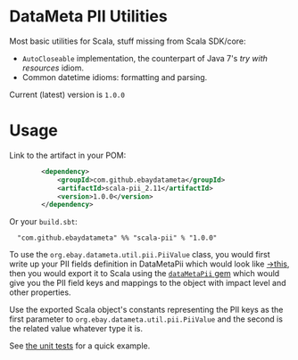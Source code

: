 # DataMeta PII Utilities

Most basic utilities for Scala, stuff missing from Scala SDK/core:

* `AutoCloseable` implementation, the counterpart of Java 7's _try with resources_ idiom.
* Common datetime idioms: formatting and parsing.

Current (latest) version is `1.0.0`

# Usage

Link to the artifact in your POM:

```xml
        <dependency>
            <groupId>com.github.ebaydatameta</groupId>
            <artifactId>scala-pii_2.11</artifactId>
            <version>1.0.0</version>
        </dependency>
```

Or your `build.sbt`:

```
  "com.github.ebaydatameta" %% "scala-pii" % "1.0.0"
```  

To use the `org.ebay.datameta.util.pii.PiiValue` class, you would first write up your PII fields definition in
DataMetaPii which would look like [&rarr;this](https://github.com/eBayDataMeta/DataMeta-gems/blob/master/meta/security/pii/test/registryShowcase.dmPii),
then you would export it to Scala using the [`dataMetaPii` gem](https://github.com/eBayDataMeta/DataMeta-gems/tree/master/meta/security/pii)
which would give you the PII field keys and mappings to the object with impact level and other properties.

Use the exported Scala object's constants representing the PII keys as the first parameter to `org.ebay.datameta.util.pii.PiiValue`
and the second is the related value whatever type it is.

See [the unit tests](https://github.com/eBayDataMeta/DataMeta-domScala/blob/master/util/pii/src/test/scala/test/ebay/datameta/util/pii/TestPii.scala) for a quick example.


